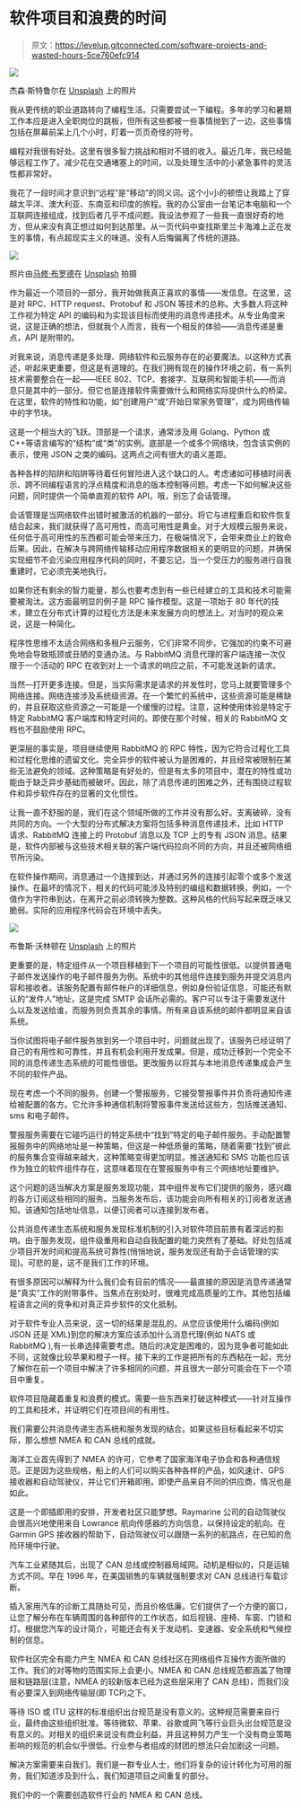 # 软件项目和浪费的时间

> 原文：<https://levelup.gitconnected.com/software-projects-and-wasted-hours-5ce760efc914>

![](img/ca115210042ebfe12ba54f0cca952992.png)

杰森·斯特鲁尔在 [Unsplash](https://unsplash.com?utm_source=medium&utm_medium=referral) 上的照片

我从更传统的职业道路转向了编程生活。只需要尝试一下编程。多年的学习和暑期工作本应是进入全职岗位的跳板，但所有这些都被一些事情抛到了一边，这些事情包括在屏幕前呆上几个小时，盯着一页页奇怪的符号。

编程对我很有好处。这里有很多智力挑战和相对不错的收入。最近几年，我已经能够远程工作了。减少花在交通堵塞上的时间，以及处理生活中的小紧急事件的灵活性都非常好。

我花了一段时间才意识到“远程”是“移动”的同义词。这个小小的顿悟让我踏上了穿越太平洋、澳大利亚、东南亚和印度的旅程。我的办公室由一台笔记本电脑和一个互联网连接组成，找到后者几乎不成问题。我设法参观了一些我一直很好奇的地方，但从来没有真正想过如何到达那里。从一页代码中查找斯里兰卡海滩上正在发生的事情，有点超现实主义的味道。没有人后悔偏离了传统的道路。

![](img/0fbbd2d8e711bdc565358a8a314f0490.png)

照片由[马修·布罗德](https://unsplash.com/@mrbrodeur?utm_source=medium&utm_medium=referral)在 [Unsplash](https://unsplash.com?utm_source=medium&utm_medium=referral) 拍摄

作为最近一个项目的一部分，我开始做我真正喜欢的事情——发信息。在这里，这是对 RPC、HTTP request、Protobuf 和 JSON 等技术的总称。大多数人将这种工作视为特定 API 的编码和为实现该目标而使用的消息传递技术。从专业角度来说，这是正确的想法，但就我个人而言，我有一个相反的体验——消息传递是重点，API 是附带的。

对我来说，消息传递是多处理、网络软件和云服务存在的必要魔法。以这种方式表述，听起来更重要，但这是有道理的。在我们拥有现在的操作环境之前，有一系列技术需要整合在一起——IEEE 802、TCP、套接字、互联网和智能手机——而消息只是其中的一部分。但它也是连接软件需要做什么和网络实际提供什么的桥梁。在这里，软件的特性和功能，如“创建用户”或“开始日常家务管理”，成为网络传输中的字节块。

这是一个相当大的飞跃。顶部是一个请求，通常涉及用 Golang、Python 或 C++等语言编写的“结构”或“类”的实例。底部是一个或多个网络块，包含该实例的表示，使用 JSON 之类的编码。这两点之间有很大的语义差距。

各种各样的陷阱和陷阱等待着任何冒险进入这个缺口的人。考虑诸如可移植时间表示、跨不同编程语言的浮点精度和消息的版本控制等问题。考虑一下如何解决这些问题，同时提供一个简单直观的软件 API。哦，别忘了会话管理。

会话管理是当网络软件出错时被激活的机器的一部分。将它与进程重启和软件恢复结合起来，我们就获得了高可用性，而高可用性是黄金。对于大规模云服务来说，任何低于高可用性的东西都可能会带来压力，在极端情况下，会带来商业上的致命后果。因此，在解决与跨网络传输移动应用程序数据相关的更明显的问题，并确保实现细节不会污染应用程序代码的同时，不要忘记，当一个受压力的服务进行自我重建时，它必须完美地执行。

如果你还有剩余的智力能量，那么也要考虑到有一些已经建立的工具和技术可能需要被淘汰。这方面最明显的例子是 RPC 操作模型。这是一项始于 80 年代的技术，建立在分布式计算的过程化方法是未来发展方向的想法上。对当时的观众来说，这是一种简化。

程序性思维不太适合网络和多租户云服务，它们非常不同步。它强加的约束不可避免地会导致瓶颈或丑陋的变通办法。与 RabbitMQ 消息代理的客户端连接一次仅限于一个活动的 RPC 在收到对上一个请求的响应之前，不可能发送新的请求。

当然—打开更多连接。但是，当实际需求是请求的并发性时，您马上就要管理多个网络连接。网络连接涉及系统级资源。在一个繁忙的系统中，这些资源可能是稀缺的，并且获取这些资源之一可能是一个缓慢的过程。注意，这种使用体验是特定于特定 RabbitMQ 客户端库和特定时间的。即使在那个时候，相关的 RabbitMQ 文档也不鼓励使用 RPC。

更深层的事实是，项目继续使用 RabbitMQ 的 RPC 特性，因为它符合过程化工具和过程化思维的遗留文化。完全异步的软件被认为是困难的，并且经常被限制在某些无法避免的领域。这种策略是有好处的，但是有太多的项目中，潜在的特性或功能由于缺乏异步基础而被破坏。因此，除了消息传递的困难之外，还有围绕过程软件和异步软件存在的显著的文化惯性。

让我一直不舒服的是，我们在这个领域所做的工作并没有那么好。支离破碎，没有共同的方向。一个大型的分布式解决方案将包括多种消息传递技术，比如 HTTP 请求、RabbitMQ 连接上的 Protobuf 消息以及 TCP 上的专有 JSON 消息。结果是，软件内部被与这些技术相关联的客户端代码拉向不同的方向，并且还被网络细节所污染。

在软件操作期间，消息通过一个连接到达，并通过另外的连接引起零个或多个发送操作。在最坏的情况下，相关的代码可能涉及特别的编组和数据转换，例如，一个值作为字符串到达，在离开之前必须转换为整数。这种风格的代码写起来既乏味又脆弱。实际的应用程序代码会在环境中丢失。

![](img/de85ec177e4d310ccb13308383c0e299.png)

布鲁斯·沃林顿在 [Unsplash](https://unsplash.com?utm_source=medium&utm_medium=referral) 上的照片

更重要的是，特定组件从一个项目移植到下一个项目的可能性很低。以提供普通电子邮件发送操作的电子邮件服务为例。系统中的其他组件连接到服务并提交消息内容和接收者。该服务配置有邮件帐户的详细信息，例如身份验证信息，可能还有默认的“发件人”地址，这是完成 SMTP 会话所必需的。客户可以专注于需要发送什么以及发送给谁，而服务则负责其余的事情。所有来自该系统的邮件都明显来自该系统。

当你试图将电子邮件服务放到另一个项目中时，问题就出现了。该服务已经证明了自己的有用性和可靠性，并且有机会利用开发成果。但是，成功迁移到一个完全不同的消息传递生态系统的可能性很低。更改服务以将其与本地消息传递集成会产生不同的软件产品。

现在考虑一个不同的服务。创建一个警报服务，它接受警报事件并负责将通知传递给被配置的各方。它允许多种通信机制将警报事件发送给这些方，包括推送通知、sms 和电子邮件。

警报服务需要在它碰巧运行的特定系统中“找到”特定的电子邮件服务。手动配置警报服务中的网络地址是一种策略，但这是一种低质量的策略，随着需要“找到”彼此的服务集合变得越来越大，这种策略变得更加明显。推送通知和 SMS 功能也应该作为独立的软件组件存在，这意味着现在在警报服务中有三个网络地址要维护。

这个问题的适当解决方案是服务发现功能，其中组件发布它们提供的服务，感兴趣的各方订阅这些相同的服务。当服务发布后，该功能会向所有相关的订阅者发送通知。该通知包括地址信息，以便订阅者可以连接到发布者。

公共消息传递生态系统和服务发现标准机制的引入对软件项目前景有着深远的影响。由于服务发现，组件级重用和自动自我配置的能力突然有了基础。好处包括减少项目开发时间和提高系统可靠性(悄悄地说，服务发现还有助于会话管理的实现)。可悲的是，这不是我们工作的环境。

有很多原因可以解释为什么我们会有目前的情况——最直接的原因是消息传递通常是“真实”工作的附带事件。当焦点在别处时，很难完成高质量的工作。其他包括编程语言之间的竞争和对真正异步软件的文化抵制。

对于软件专业人员来说，这一切的结果是混乱的。从您应该使用什么编码(例如 JSON 还是 XML)到您的解决方案应该添加什么消息代理(例如 NATS 或 RabbitMQ ),有一长串选择需要考虑。随后的决定是困难的，因为竞争者可能如此不同，这就像比较苹果和橙子一样。接下来的工作是把所有的东西粘在一起，充分了解你在前一个项目中解决了许多相同的问题，并且很大一部分可能会在下一个项目中重复。

软件项目隐藏着重复和浪费的模式。需要一些东西来打破这种模式——针对互操作的工具和技术，并证明它们在项目间的有用性。

我们需要公共消息传递生态系统和服务发现的结合。如果这些目标看起来不切实际，那么想想 NMEA 和 CAN 总线的成就。

海洋工业首先得到了 NMEA 的许可，它参考了国家海洋电子协会和各种通信规范。正是因为这些规格，船上的人们可以购买各种各样的产品，如风速计、GPS 接收器和自动驾驶仪，并让它们开箱即用。即使产品来自不同的供应商，情况也是如此。

这是一个即插即用的安排，开发者社区只能梦想。Raymarine 公司的自动驾驶仪会很高兴地使用来自 Lowrance 航向传感器的方向信息，以保持设定的航向。在 Garmin GPS 接收器的帮助下，自动驾驶仪可以跟随一系列的航路点，在已知的危险环境中行驶。

汽车工业紧随其后，出现了 CAN 总线或控制器局域网。动机是相似的，只是运输方式不同。早在 1996 年，在美国销售的车辆就强制要求对 CAN 总线进行车载诊断。

插入家用汽车的诊断工具随处可见，而且价格低廉。它们提供了一个方便的窗口，让您了解分布在车辆周围的各种部件的工作状态，如后视镜、座椅、车窗、门锁和灯。根据您汽车的设计简介，可能还会有关于发动机、变速器、安全系统和气候控制的信息。

软件社区完全有能力产生 NMEA 和 CAN 总线社区在网络组件互操作方面所做的工作。我们的对等物的范围实际上会更小。NMEA 和 CAN 总线规范都涵盖了物理层和链路层(注意，NMEA 的较新版本已经为这些层采用了 CAN 总线)，而我们没有必要深入到网络传输层(即 TCP)之下。

等待 ISO 或 ITU 这样的标准组织出台规范是没有意义的。这种规范需要来自行业，最终由这些组织批准。等待微软、苹果、谷歌或网飞等行业巨头出台规范是没有意义的。对相关的组织来说没有商业利益，并且这种努力产生一个没有商业策略影响的规范的机会似乎很低。行业参与者组成的财团的想法只会加剧这一问题。

解决方案需要来自我们。我们是一群专业人士，他们将复杂的设计转化为可用的服务，我们知道涉及到什么，我们知道项目之间重复的部分。

我们中的一个需要创造软件行业的 NMEA 和 CAN 总线。
